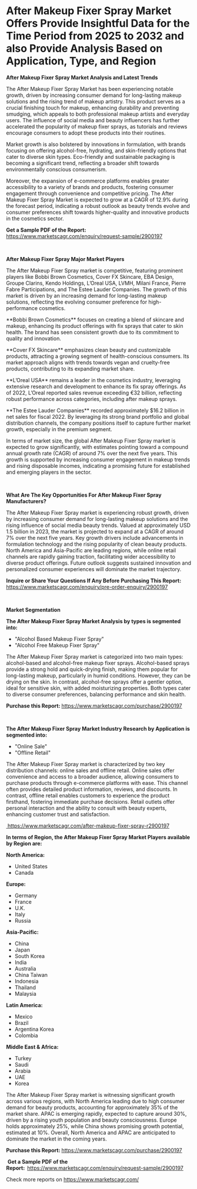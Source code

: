 <p><h1>After Makeup Fixer Spray Market Offers Provide Insightful Data for the Time Period from 2025 to 2032 and also Provide Analysis Based on Application, Type, and Region</h1></p><p><strong>After Makeup Fixer Spray Market Analysis and Latest Trends</strong></p>
<p><p>The After Makeup Fixer Spray Market has been experiencing notable growth, driven by increasing consumer demand for long-lasting makeup solutions and the rising trend of makeup artistry. This product serves as a crucial finishing touch for makeup, enhancing durability and preventing smudging, which appeals to both professional makeup artists and everyday users. The influence of social media and beauty influencers has further accelerated the popularity of makeup fixer sprays, as tutorials and reviews encourage consumers to adopt these products into their routines.</p><p>Market growth is also bolstered by innovations in formulation, with brands focusing on offering alcohol-free, hydrating, and skin-friendly options that cater to diverse skin types. Eco-friendly and sustainable packaging is becoming a significant trend, reflecting a broader shift towards environmentally conscious consumerism. </p><p>Moreover, the expansion of e-commerce platforms enables greater accessibility to a variety of brands and products, fostering consumer engagement through convenience and competitive pricing. The After Makeup Fixer Spray Market is expected to grow at a CAGR of 12.9% during the forecast period, indicating a robust outlook as beauty trends evolve and consumer preferences shift towards higher-quality and innovative products in the cosmetics sector.</p></p>
<p><strong>Get a Sample PDF of the Report:&nbsp;</strong> <a href="https://www.marketscagr.com/enquiry/request-sample/2900197?utm_campaign=2460&utm_medium=2&utm_source=Github&utm_content=ia&utm_term=16032025&utm_id=after-makeup-fixer-spray">https://www.marketscagr.com/enquiry/request-sample/2900197</a></p>
<p>&nbsp;</p>
<p><strong>After Makeup Fixer Spray Major Market Players</strong></p>
<p><p>The After Makeup Fixer Spray market is competitive, featuring prominent players like Bobbi Brown Cosmetics, Cover FX Skincare, EBA Design, Groupe Clarins, Kendo Holdings, L’Oreal USA, LVMH, Milani France, Pierre Fabre Participations, and The Estee Lauder Companies. The growth of this market is driven by an increasing demand for long-lasting makeup solutions, reflecting the evolving consumer preference for high-performance cosmetics.</p><p>**Bobbi Brown Cosmetics** focuses on creating a blend of skincare and makeup, enhancing its product offerings with fix sprays that cater to skin health. The brand has seen consistent growth due to its commitment to quality and innovation.</p><p>**Cover FX Skincare** emphasizes clean beauty and customizable products, attracting a growing segment of health-conscious consumers. Its market approach aligns with trends towards vegan and cruelty-free products, contributing to its expanding market share.</p><p>**L’Oreal USA** remains a leader in the cosmetics industry, leveraging extensive research and development to enhance its fix spray offerings. As of 2022, L’Oreal reported sales revenue exceeding €32 billion, reflecting robust performance across categories, including after makeup sprays.</p><p>**The Estee Lauder Companies** recorded approximately $16.2 billion in net sales for fiscal 2022. By leveraging its strong brand portfolio and global distribution channels, the company positions itself to capture further market growth, especially in the premium segment.</p><p>In terms of market size, the global After Makeup Fixer Spray market is expected to grow significantly, with estimates pointing toward a compound annual growth rate (CAGR) of around 7% over the next five years. This growth is supported by increasing consumer engagement in makeup trends and rising disposable incomes, indicating a promising future for established and emerging players in the sector.</p></p>
<p>&nbsp;</p>
<p><strong>What Are The Key Opportunities For After Makeup Fixer Spray Manufacturers?</strong></p>
<p><p>The After Makeup Fixer Spray market is experiencing robust growth, driven by increasing consumer demand for long-lasting makeup solutions and the rising influence of social media beauty trends. Valued at approximately USD 1.5 billion in 2023, the market is projected to expand at a CAGR of around 7% over the next five years. Key growth drivers include advancements in formulation technology and the rising popularity of clean beauty products. North America and Asia-Pacific are leading regions, while online retail channels are rapidly gaining traction, facilitating wider accessibility to diverse product offerings. Future outlook suggests sustained innovation and personalized consumer experiences will dominate the market trajectory.</p></p>
<p><strong>Inquire or Share Your Questions If Any Before Purchasing This Report:</strong> <a href="https://www.marketscagr.com/enquiry/pre-order-enquiry/2900197?utm_campaign=2460&utm_medium=2&utm_source=Github&utm_content=ia&utm_term=16032025&utm_id=after-makeup-fixer-spray">https://www.marketscagr.com/enquiry/pre-order-enquiry/2900197</a></p>
<p>&nbsp;</p>
<p><strong>Market Segmentation</strong></p>
<p><strong>The After Makeup Fixer Spray Market Analysis by types is segmented into:</strong></p>
<p><ul><li>"Alcohol Based Makeup Fixer Spray"</li><li>"Alcohol Free Makeup Fixer Spray"</li></ul></p>
<p><p>The After Makeup Fixer Spray market is categorized into two main types: alcohol-based and alcohol-free makeup fixer sprays. Alcohol-based sprays provide a strong hold and quick-drying finish, making them popular for long-lasting makeup, particularly in humid conditions. However, they can be drying on the skin. In contrast, alcohol-free sprays offer a gentler option, ideal for sensitive skin, with added moisturizing properties. Both types cater to diverse consumer preferences, balancing performance and skin health.</p></p>
<p><strong>Purchase this Report:&nbsp;</strong><a href="https://www.marketscagr.com/purchase/2900197?utm_campaign=2460&utm_medium=2&utm_source=Github&utm_content=ia&utm_term=16032025&utm_id=after-makeup-fixer-spray">https://www.marketscagr.com/purchase/2900197</a></p>
<p>&nbsp;</p>
<p><strong>The After Makeup Fixer Spray Market Industry Research by Application is segmented into:</strong></p>
<p><ul><li>"Online Sale"</li><li>"Offline Retail"</li></ul></p>
<p><p>The After Makeup Fixer Spray market is characterized by two key distribution channels: online sales and offline retail. Online sales offer convenience and access to a broader audience, allowing consumers to purchase products through e-commerce platforms with ease. This channel often provides detailed product information, reviews, and discounts. In contrast, offline retail enables customers to experience the product firsthand, fostering immediate purchase decisions. Retail outlets offer personal interaction and the ability to consult with beauty experts, enhancing customer trust and satisfaction.</p></p>
<p><a href="https://www.marketscagr.com/after-makeup-fixer-spray-r2900197?utm_campaign=2460&utm_medium=2&utm_source=Github&utm_content=ia&utm_term=16032025&utm_id=after-makeup-fixer-spray">&nbsp;https://www.marketscagr.com/after-makeup-fixer-spray-r2900197</a></p>
<p><strong>In terms of Region, the After Makeup Fixer Spray Market Players available by Region are:</strong></p>
<p>
    <p> <strong> North America: </strong>
        <ul>
            <li>United States</li>
            <li>Canada</li>
        </ul>
        </p> 
    <p> <strong> Europe: </strong>
        <ul>
            <li>Germany</li>
            <li>France</li>
            <li>U.K.</li>
            <li>Italy</li>
            <li>Russia</li>
        </ul>
        </p> 
    <p> <strong> Asia-Pacific: </strong>
        <ul>
            <li>China</li>
            <li>Japan</li>
            <li>South Korea</li>
            <li>India</li>
            <li>Australia</li>
            <li>China Taiwan</li>
            <li>Indonesia</li>
            <li>Thailand</li>
            <li>Malaysia</li>
        </ul>
        </p> 
    <p> <strong> Latin America: </strong>
        <ul>
            <li>Mexico</li>
            <li>Brazil</li>
            <li>Argentina Korea</li>
            <li>Colombia</li>
        </ul>
        </p> 
    <p> <strong> Middle East & Africa: </strong>
        <ul>
            <li>Turkey</li>
            <li>Saudi</li>
            <li>Arabia</li>
            <li>UAE</li>
            <li>Korea</li>
        </ul>
    </p>
    </p>
<p><p>The After Makeup Fixer Spray market is witnessing significant growth across various regions, with North America leading due to high consumer demand for beauty products, accounting for approximately 35% of the market share. APAC is emerging rapidly, expected to capture around 30%, driven by a rising youth population and beauty consciousness. Europe holds approximately 25%, while China shows promising growth potential, estimated at 10%. Overall, North America and APAC are anticipated to dominate the market in the coming years.</p></p>
<p><strong>Purchase this Report: </strong><a href="https://www.marketscagr.com/purchase/2900197?utm_campaign=2460&utm_medium=2&utm_source=Github&utm_content=ia&utm_term=16032025&utm_id=after-makeup-fixer-spray">https://www.marketscagr.com/purchase/2900197</a></p>
<p>&nbsp;<strong>Get a Sample PDF of the Report:&nbsp;&nbsp;</strong><a href="https://www.marketscagr.com/enquiry/request-sample/2900197?utm_campaign=2460&utm_medium=2&utm_source=Github&utm_content=ia&utm_term=16032025&utm_id=after-makeup-fixer-spray">https://www.marketscagr.com/enquiry/request-sample/2900197</a></p>
<p><strong></strong></p>
<p>Check more reports on <a href="https://www.marketscagr.com/?utm_campaign=2460&utm_medium=2&utm_source=Github&utm_content=ia&utm_term=16032025&utm_id=after-makeup-fixer-spray">https://www.marketscagr.com/</a></p>